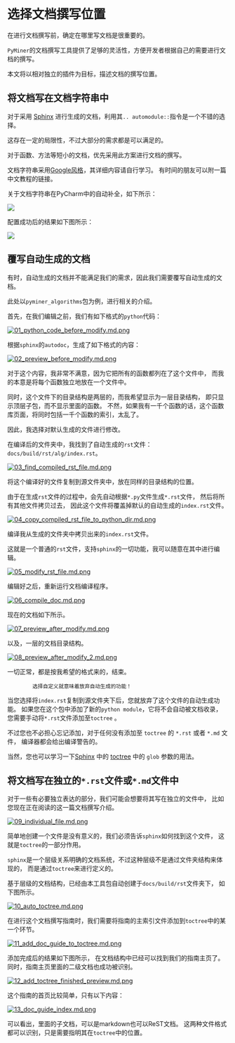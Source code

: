 # 选择文档撰写位置

在进行文档撰写前，确定在哪里写文档是很重要的。

`PyMiner`的文档撰写工具提供了足够的灵活性，方便开发者根据自己的需要进行文档的撰写。

本文将以相对独立的插件为目标，描述文档的撰写位置。

## 将文档写在文档字符串中

对于采用 [Sphinx][sphinx] 进行生成的文档，利用其`.. automodule::`指令是一个不错的选择。

[sphinx]: https://www.sphinx-doc.org/en/master/

这存在一定的局限性，不过大部分的需求都是可以满足的。

对于函数、方法等短小的文档，优先采用此方案进行文档的撰写。

文档字符串采用[Google风格][google]，其详细内容请自行学习。
有时间的朋友可以附一篇中文教程的链接。

[google]: https://sphinxcontrib-napoleon.readthedocs.io/en/latest/index.html#docstring-sections

关于文档字符串在PyCharm中的自动补全，如下所示：

![](http://chevereto.panhaoyu.com/images/2020/11/26/PyCharmGoogle.png)

配置成功后的结果如下图所示：

![](http://chevereto.panhaoyu.com/images/2020/11/26/PyCharmGoogle.gif)

## 覆写自动生成的文档

有时，自动生成的文档并不能满足我们的需求，因此我们需要覆写自动生成的文档。

此处以`pyminer_algorithms`包为例，进行相关的介绍。

首先，在我们编辑之前，我们有如下格式的`python`代码：

[![01_python_code_before_modify.md.png](http://chevereto.panhaoyu.com/images/2020/11/27/01_python_code_before_modify.md.png)](http://chevereto.panhaoyu.com/image/jtt)

根据`sphinx`的`autodoc`，生成了如下格式的内容：

[![02_preview_before_modify.md.png](http://chevereto.panhaoyu.com/images/2020/11/27/02_preview_before_modify.md.png)](http://chevereto.panhaoyu.com/image/GdZ)

对于这个内容，我非常不满意，因为它把所有的函数都列在了这个文件中，
而我的本意是将每个函数独立地放在一个文件中。

同时，这个文件下的目录结构是两层的，而我希望显示为一层目录结构，
即只显示顶层子包，而不显示里面的函数。
不然，如果我有一千个函数的话，这个函数库页面，将同时包括一千个函数的索引，太乱了。

因此，我选择对默认生成的文件进行修改。

在编译后的文件夹中，我找到了自动生成的`rst`文件：`docs/build/rst/alg/index.rst`。

[![03_find_compiled_rst_file.md.png](http://chevereto.panhaoyu.com/images/2020/11/27/03_find_compiled_rst_file.md.png)](http://chevereto.panhaoyu.com/image/AF7)

将这个编译好的文件复制到源文件夹中，放在同样的目录结构的位置。

由于在生成`rst`文件的过程中，会先自动根据`*.py`文件生成`*.rst`文件，
然后将所有其他文件拷贝过去，
因此这个文件将覆盖掉默认的自动生成的`index.rst`文件。

[![04_copy_compiled_rst_file_to_python_dir.md.png](http://chevereto.panhaoyu.com/images/2020/11/27/04_copy_compiled_rst_file_to_python_dir.md.png)](http://chevereto.panhaoyu.com/image/1xO)

编译我从生成的文件夹中拷贝出来的`index.rst`文件。

这就是一个普通的`rst`文件，支持`sphinx`的一切功能，我可以随意在其中进行编辑。

[![05_modify_rst_file.md.png](http://chevereto.panhaoyu.com/images/2020/11/27/05_modify_rst_file.md.png)](http://chevereto.panhaoyu.com/image/UUH)

编辑好之后，重新运行文档编译程序。

[![06_compile_doc.md.png](http://chevereto.panhaoyu.com/images/2020/11/27/06_compile_doc.md.png)](http://chevereto.panhaoyu.com/image/zhM)

现在的文档如下所示。

[![07_preview_after_modify.md.png](http://chevereto.panhaoyu.com/images/2020/11/27/07_preview_after_modify.md.png)](http://chevereto.panhaoyu.com/image/TEX)

以及，一层的文档目录结构。

[![08_preview_after_modify_2.md.png](http://chevereto.panhaoyu.com/images/2020/11/27/08_preview_after_modify_2.md.png)](http://chevereto.panhaoyu.com/image/bX2)

一切正常，都是按我希望的格式来的，结束。

``` important::
        选择自定义就意味着放弃自动生成的功能！
```

当您选择将`index.rst`复制到源文件夹下后，您就放弃了这个文件的自动生成功能。
如果您在这个包中添加了新的`python module`，它将不会自动被文档收录，
您需要手动将`*.rst`文件添加至`toctree` 。

不过您也不必担心忘记添加，对于任何没有添加至 ``toctree`` 的 ``*.rst`` 或者 ``*.md`` 文件，
编译器都会给出编译警告的。

当然，您也可以学习一下[Sphinx][sphinx] 中的 [toctree][toctree] 中的 `glob` 参数的用法。

[sphinx]: https://www.sphinx-doc.org/en/master/

[toctree]: https://www.sphinx-doc.org/en/master/usage/restructuredtext/directives.html#directive-toctree

## 将文档写在独立的`*.rst`文件或`*.md`文件中

对于一些有必要独立表达的部分，我们可能会想要将其写在独立的文件中，
比如您现在正在阅读的这一篇文档撰写介绍。

[![09_individual_file.md.png](http://chevereto.panhaoyu.com/images/2020/11/27/09_individual_file.md.png)](http://chevereto.panhaoyu.com/image/QD5)

简单地创建一个文件是没有意义的，我们必须告诉`sphinx`如何找到这个文件，
这就是`toctree`的一部分作用。

`sphinx`是一个层级关系明确的文档系统，不过这种层级不是通过文件夹结构来体现的，
而是通过`toctree`来进行定义的。

基于层级的文档结构，已经由本工具包自动创建于`docs/build/rst`文件夹下，
如下图所示。

[![10_auto_toctree.md.png](http://chevereto.panhaoyu.com/images/2020/11/27/10_auto_toctree.md.png)](http://chevereto.panhaoyu.com/image/WlQ)

在进行这个文档撰写指南时，我们需要将指南的主索引文件添加到`toctree`中的某一个环节。

[![11_add_doc_guide_to_toctree.md.png](http://chevereto.panhaoyu.com/images/2020/11/27/11_add_doc_guide_to_toctree.md.png)](http://chevereto.panhaoyu.com/image/a6v)

添加完成后的结果如下图所示，
在文档结构中已经可以找到我们的指南主页了。
同时，指南主页里面的二级文档也成功被识别。

[![12_add_toctree_finished_preview.md.png](http://chevereto.panhaoyu.com/images/2020/11/27/12_add_toctree_finished_preview.md.png)](http://chevereto.panhaoyu.com/image/tFf)

这个指南的首页比较简单，只有以下内容：

[![13_doc_guide_index.md.png](http://chevereto.panhaoyu.com/images/2020/11/27/13_doc_guide_index.md.png)](http://chevereto.panhaoyu.com/image/8Ub)

可以看出，里面的子文档，可以是markdown也可以ReST文档。
这两种文件格式都可以识别，只是需要指明其在`toctree`中的位置。

